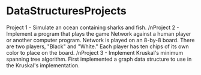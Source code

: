 DataStructuresProjects
======================

Project 1 - Simulate an ocean containing sharks and fish.
/nProject 2 - Implement a program that plays the game Network against a human player or another computer program. Network is played on an 8-by-8 board. There are two players, "Black" and "White." Each player has ten chips of its own color to place on the board.
/nProject 3 - Implement Kruskal's minimum spanning tree algorithm. First implemented a graph data structure to use in the Kruskal's implementation.

